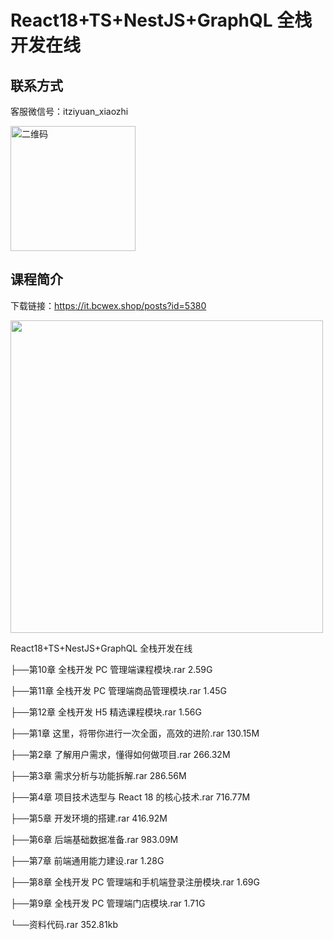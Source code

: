 # React18+TS+NestJS+GraphQL 全栈开发在线

## 联系方式

客服微信号：itziyuan_xiaozhi

<img src="https://ziyuanyun.oss-cn-guangzhou.aliyuncs.com/common/20240614073449/666b82192834a.jpg" width="200" height="200" alt="二维码">

## 课程简介

下载链接：https://it.bcwex.shop/posts?id=5380

<img src="https://ziyuanyun.oss-cn-guangzhou.aliyuncs.com/yun/20241201161711/674c1b873932a.jpg" width="500" alt="">

  React18+TS+NestJS+GraphQL 全栈开发在线



 ├──第10章 全栈开发 PC 管理端课程模块.rar 2.59G

 ├──第11章 全栈开发 PC 管理端商品管理模块.rar 1.45G

 ├──第12章 全栈开发 H5 精选课程模块.rar 1.56G

 ├──第1章 这里，将带你进行一次全面，高效的进阶.rar 130.15M

 ├──第2章 了解用户需求，懂得如何做项目.rar 266.32M

 ├──第3章 需求分析与功能拆解.rar 286.56M

 ├──第4章 项目技术选型与 React 18 的核心技术.rar 716.77M

 ├──第5章 开发环境的搭建.rar 416.92M

 ├──第6章 后端基础数据准备.rar 983.09M

 ├──第7章 前端通用能力建设.rar 1.28G

 ├──第8章 全栈开发 PC 管理端和手机端登录注册模块.rar 1.69G

 ├──第9章 全栈开发 PC 管理端门店模块.rar 1.71G

 └──资料代码.rar 352.81kb

  